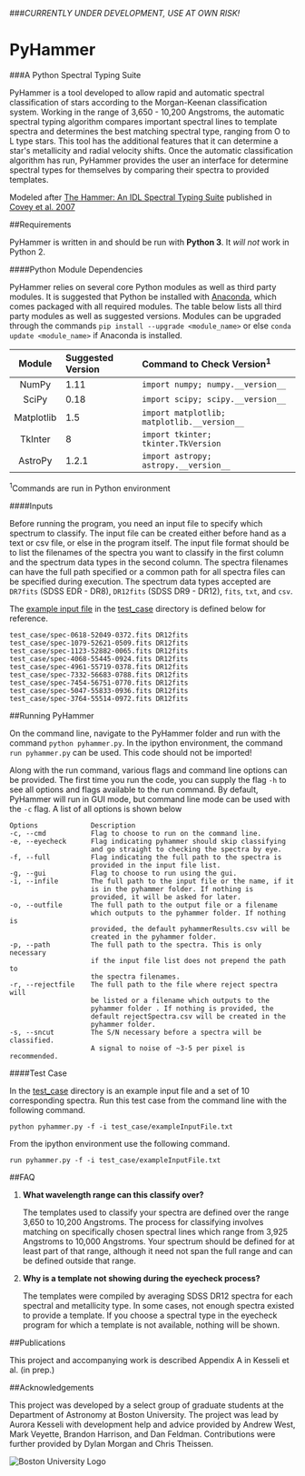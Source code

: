 ###_CURRENTLY UNDER DEVELOPMENT, USE AT OWN RISK!_

# PyHammer

###A Python Spectral Typing Suite 

PyHammer is a tool developed to allow rapid and automatic spectral classification of stars according to the Morgan-Keenan classification system. Working in the range of 3,650 - 10,200 Angstroms, the automatic spectral typing algorithm compares important spectral lines to template spectra and determines the best matching spectral type, ranging from O to L type stars. This tool has the additional features that it can determine a star's metallicity and radial velocity shifts. Once the automatic classification algorithm has run, PyHammer provides the user an interface for determine spectral types for themselves by comparing their spectra to provided templates.

Modeled after [The Hammer: An IDL Spectral Typing Suite][thehammer] published in [Covey et al. 2007][covey+07]

##Requirements

PyHammer is written in and should be run with **Python 3**. It *will not* work in Python 2.

####Python Module Dependencies

PyHammer relies on several core Python modules as well as third party modules. It is suggested that Python be installed with [Anaconda][conda], which comes packaged with all required modules. The table below lists all third party modules as well as suggested versions. Modules can be upgraded through the commands `pip install --upgrade <module_name>` or else `conda update <module_name>` if Anaconda is installed.

| Module   | Suggested Version | Command to Check Version<sup>1</sup>      |
|:--------:|:------------------|:------------------------------------------|
|NumPy     | 1.11              |`import numpy; numpy.__version__`          |
|SciPy     | 0.18              |`import scipy; scipy.__version__`          |
|Matplotlib| 1.5               |`import matplotlib; matplotlib.__version__`|
|TkInter   | 8                 |`import tkinter; tkinter.TkVersion`        |
|AstroPy   | 1.2.1             |`import astropy; astropy.__version__`      |
<sup>1</sup>Commands are run in Python environment

####Inputs

Before running the program, you need an input file to specify which spectrum to classify. The input file can be created either before hand as a text or csv file, or else in the program itself. The input file format should be to list the filenames of the spectra you want to classify in the first column and the spectrum data types in the second column. The spectra filenames can have the full path specified or a common path for all spectra files can be specified during execution. The spectrum data types accepted are  `DR7fits` (SDSS EDR - DR8), `DR12fits` (SDSS DR9 - DR12), `fits`, `txt`, and `csv`. 

The [example input file](/test_case/exampleInputFile.txt) in the [test_case](/test_case) directory is defined below for reference.

    test_case/spec-0618-52049-0372.fits DR12fits
    test_case/spec-1079-52621-0509.fits DR12fits
    test_case/spec-1123-52882-0065.fits DR12fits
    test_case/spec-4068-55445-0924.fits DR12fits
    test_case/spec-4961-55719-0378.fits DR12fits
    test_case/spec-7332-56683-0788.fits DR12fits
    test_case/spec-7454-56751-0770.fits DR12fits
    test_case/spec-5047-55833-0936.fits DR12fits
    test_case/spec-3764-55514-0972.fits DR12fits

##Running PyHammer

On the command line, navigate to the PyHammer folder and run with the command `python pyhammer.py`. In the ipython environment, the command `run pyhammer.py` can be used. This code should not be imported!

Along with the run command, various flags and command line options can be provided. The first time you run the code, you can supply the flag `-h` to see all options and flags available to the run command. By default, PyHammer will run in GUI mode, but command line mode can be used with the `-c` flag. A list of all options is shown below

    Options             Description
    -c, --cmd           Flag to choose to run on the command line.
    -e, --eyecheck      Flag indicating pyhammer should skip classifying
                        and go straight to checking the spectra by eye.
    -f, --full          Flag indicating the full path to the spectra is
                        provided in the input file list.
    -g, --gui           Flag to choose to run using the gui.
    -i, --infile        The full path to the input file or the name, if it
                        is in the pyhammer folder. If nothing is
                        provided, it will be asked for later.
    -o, --outfile       The full path to the output file or a filename
                        which outputs to the pyhammer folder. If nothing is
                        provided, the default pyhammerResults.csv will be
                        created in the pyhammer folder.
    -p, --path          The full path to the spectra. This is only necessary
                        if the input file list does not prepend the path to
                        the spectra filenames.
    -r, --rejectfile    The full path to the file where reject spectra will
                        be listed or a filename which outputs to the
                        pyhammer folder . If nothing is provided, the
                        default rejectSpectra.csv will be created in the
                        pyhammer folder.
    -s, --sncut         The S/N necessary before a spectra will be classified.
                        A signal to noise of ~3-5 per pixel is recommended.

####Test Case

In the [test_case](/test_case) directory is an example input file and a set of 10 corresponding spectra. Run this test case from the command line with the following command.

    python pyhammer.py -f -i test_case/exampleInputFile.txt

From the ipython environment use the following command.

    run pyhammer.py -f -i test_case/exampleInputFile.txt

##FAQ

1. **What wavelength range can this classify over?**

   The templates used to classify your spectra are defined over the range 3,650 to 10,200 Angstroms. The process for classifying involves matching on specifically chosen spectral lines which range from 3,925 Angstroms to 10,000 Angstroms. Your spectrum should be defined for at least part of that range, although it need not span the full range and can be defined outside that range.

2. **Why is a template not showing during the eyecheck process?**

   The templates were compiled by averaging SDSS DR12 spectra for each spectral and metallicity type. In some cases, not enough spectra existed to provide a template. If you choose a spectral type in the eyecheck program for which a template is not available, nothing will be shown.

##Publications

This project and accompanying work is described Appendix A in Kesseli et al. (in prep.)

##Acknowledgements

This project was developed by a select group of graduate students at the Department of Astronomy at Boston University. The project was lead by Aurora Kesseli with development help and advice provided by Andrew West, Mark Veyette, Brandon Harrison, and Dan Feldman. Contributions were further provided by Dylan Morgan and Chris Theissen.

![Boston University Logo](https://www.bu.edu/brand/files/2012/10/BU-Master-Logo.gif "Boston University")

[thehammer]: http://myweb.facstaff.wwu.edu/~coveyk/thehammer.html
[covey+07]: http://adsabs.harvard.edu/abs/2007AJ....134.2398C
[conda]: https://www.continuum.io/downloads
[backend_problem]: https://github.com/mperrin/webbpsf/issues/103
